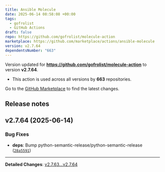 ```yaml
---
title: Ansible Molecule
date: 2025-06-14 08:58:08 +00:00
tags:
  - gofrolist
  - GitHub Actions
draft: false
repo: https://github.com/gofrolist/molecule-action
marketplace: https://github.com/marketplace/actions/ansible-molecule
version: v2.7.64
dependentsNumber: "663"
---
```



Version updated for **https://github.com/gofrolist/molecule-action** to version **v2.7.64**.
- This action is used across all versions by **663** repositories.

Go to the [GitHub Marketplace](https://github.com/marketplace/actions/ansible-molecule) to find the latest changes.

## Release notes

## v2.7.64 (2025-06-14)

### Bug Fixes

- **deps**: Bump python-semantic-release/python-semantic-release ([`28a5591`](https://github.com/gofrolist/molecule-action/commit/28a5591b724cfeaf15db04f6f49dd5a975c62ee9))

---

**Detailed Changes**: [v2.7.63...v2.7.64](https://github.com/gofrolist/molecule-action/compare/v2.7.63...v2.7.64)

